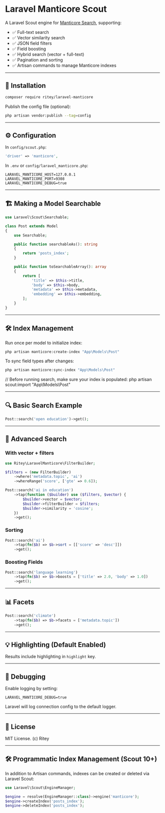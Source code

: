 # Laravel Manticore Scout

A Laravel Scout engine for [Manticore Search](https://manticoresearch.com), supporting:

- ✅ Full-text search
- ✅ Vector similarity search
- ✅ JSON field filters
- ✅ Field boosting
- ✅ Hybrid search (vector + full-text)
- ✅ Pagination and sorting
- ✅ Artisan commands to manage Manticore indexes

---

## 🔧 Installation

```bash
composer require ritey/laravel-manticore
```

Publish the config file (optional):

```bash
php artisan vendor:publish --tag=config
```

---

## ⚙️ Configuration

In `config/scout.php`:

```php
'driver' => 'manticore',
```

In `.env` or `config/laravel_manticore.php`:

```env
LARAVEL_MANTICORE_HOST=127.0.0.1
LARAVEL_MANTICORE_PORT=9308
LARAVEL_MANTICORE_DEBUG=true
```

---

## 🏗 Making a Model Searchable

```php
use Laravel\Scout\Searchable;

class Post extends Model
{
    use Searchable;

    public function searchableAs(): string
    {
        return 'posts_index';
    }

    public function toSearchableArray(): array
    {
        return [
            'title' => $this->title,
            'body' => $this->body,
            'metadata' => $this->metadata,
            'embedding' => $this->embedding,
        ];
    }
}
```

---

## 🛠 Index Management

Run once per model to initialize index:

```bash
php artisan manticore:create-index "App\Models\Post"
```

To sync field types after changes:

```bash
php artisan manticore:sync-index "App\Models\Post"
```

// Before running search, make sure your index is populated:
php artisan scout:import "App\\Models\\Post"

---

## 🔍 Basic Search Example

```php
Post::search('open education')->get();
```

---

## 🚀 Advanced Search

### With vector + filters

```php
use Ritey\LaravelManticore\FilterBuilder;

$filters = (new FilterBuilder)
    ->where('metadata.topic', 'ai')
    ->whereRange('score', ['gte' => 0.6]);

Post::search('ai in education')
    ->tap(function ($builder) use ($filters, $vector) {
        $builder->vector = $vector;
        $builder->filterBuilder = $filters;
        $builder->similarity = 'cosine';
    })
    ->get();
```

### Sorting

```php
Post::search('ai')
    ->tap(fn($b) => $b->sort = [['score' => 'desc']])
    ->get();
```

### Boosting Fields

```php
Post::search('language learning')
    ->tap(fn($b) => $b->boosts = ['title' => 2.0, 'body' => 1.0])
    ->get();
```

---

## 📊 Facets

```php
Post::search('climate')
    ->tap(fn($b) => $b->facets = ['metadata.topic'])
    ->get();
```

---

## 💡 Highlighting (Default Enabled)

Results include highlighting in `highlight` key.

---

## 🧪 Debugging

Enable logging by setting:

```env
LARAVEL_MANTICORE_DEBUG=true
```

Laravel will log connection config to the default logger.

---

## 📄 License

MIT License. (c) Ritey


---

## 🛠 Programmatic Index Management (Scout 10+)

In addition to Artisan commands, indexes can be created or deleted via Laravel Scout:

```php
use Laravel\Scout\EngineManager;

$engine = resolve(EngineManager::class)->engine('manticore');
$engine->createIndex('posts_index');
$engine->deleteIndex('posts_index');
```

